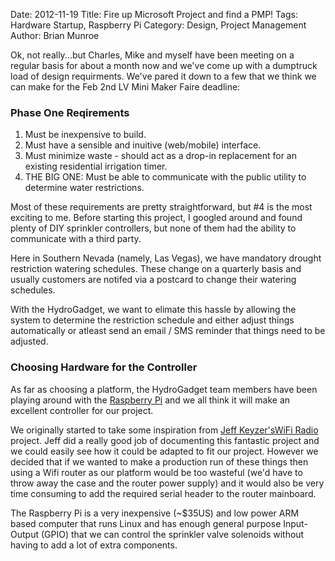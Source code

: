 Date: 2012-11-19
Title: Fire up Microsoft Project and find a PMP!
Tags: Hardware Startup, Raspberry Pi
Category: Design, Project Management
Author: Brian Munroe


Ok, not really...but Charles, Mike and myself have been meeting on a regular basis for about a month
now and we've come up with a dumptruck load of design requirments.  We've pared
it down to a few that we think we can make for the Feb 2nd LV Mini Maker
Faire deadline:

### Phase One Reqirements ###

1.  Must be inexpensive to build.
2.  Must have a sensible and inuitive (web/mobile) interface.
3.  Must minimize waste - should act as a drop-in replacement for an existing residential
irrigation timer.
4.  THE BIG ONE:  Must be able to communicate with the public utility to determine
water restrictions.


Most of these requirements are pretty straightforward, but #4 is the most exciting
to me.  Before starting this project, I googled around and found plenty of DIY
sprinkler controllers, but none of them had the ability to communicate with a
third party.  


Here in Southern Nevada (namely, Las Vegas), we have mandatory drought restriction
watering schedules.  These change on a quarterly basis and usually
customers are notifed via a postcard to change their watering schedules.


With the HydroGadget, we want to elimate this hassle by allowing the system to
determine the restriction schedule and either adjust things automatically or
atleast send an email / SMS reminder that things need to be adjusted.



### Choosing Hardware for the Controller ###

As far as choosing a platform, the HydroGadget team members have been playing around with the [Raspberry Pi](http://www.raspberrypi.org/) and we all think it will make an excellent controller for our project.


We originally started to take some inspiration from [Jeff
Keyzer's](http://mightyohm.com/blog/about/)[WiFi
Radio](http://mightyohm.com/blog/2008/10/building-a-wifi-radio-part-1-introduction/)
project.  Jeff did a really good job of documenting this fantastic project and we
could easily see how it could be adapted to fit our project.  However we decided that
if we wanted to make a production run of these things then using a Wifi router as
our platform would be too wasteful (we'd have to throw away the case and the
router power supply) and it would also be very time consuming to add the required
serial header to the router mainboard.


The Raspberry Pi is a very inexpensive (~$35US) and low power ARM based computer that runs Linux
and has enough general purpose Input-Output (GPIO) that we can control the
sprinkler valve solenoids without having to add a lot of extra components.

